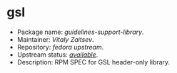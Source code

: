 gsl
================

 * Package name:		*guidelines-support-library*.
 * Maintainer:			*Vitaly Zaitsev*.
 * Repository:			*fedora upstream*.
 * Upstream status:		[*available*](https://apps.fedoraproject.org/packages/guidelines-support-library).
 * Description:			RPM SPEC for GSL header-only library.
